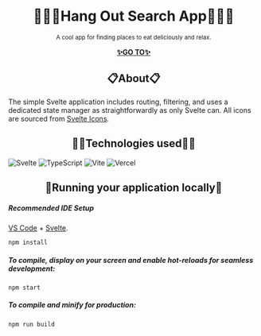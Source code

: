 <h1 align="center">🍔🥩🍟Hang Out Search App🥤🥗🍕</h1>

<p align="center">
  <sup>A cool app for finding places to eat deliciously and relax.</sup>
</p>

<p align="center">
  <a href="https://svelte-restaurants-app.vercel.app/">
    <strong>✨GO TO✨</strong>
  </a>
</p>

<h2 align="center">📋About📋</h2>

The simple Svelte application includes routing, filtering, and uses a dedicated state manager as straightforwardly as only Svelte can. All icons are sourced from [Svelte Icons](https://svelte-icons.vercel.app/).

<h2 align="center">🧙‍♂️Technologies used🧙‍♂️</h2>

![Svelte](https://img.shields.io/badge/Svelte-4A4A55?style=for-the-badge&logo=svelte&logoColor=FF3E00) ![TypeScript](https://img.shields.io/badge/typescript-%23007ACC.svg?style=for-the-badge&logo=typescript&logoColor=white) ![Vite](https://img.shields.io/badge/Vite-B73BFE?style=for-the-badge&logo=vite&logoColor=FFD62E) ![Vercel](https://img.shields.io/badge/Vercel-000000?style=for-the-badge&logo=vercel&logoColor=white)

<h2 align="center">📌Running your application locally📌</h2>

##### Recommended IDE Setup

[VS Code](https://code.visualstudio.com/) + [Svelte](https://marketplace.visualstudio.com/items?itemName=svelte.svelte-vscode).

```
npm install
```

##### To compile, display on your screen and enable hot-reloads for seamless development:
```
npm start
```

##### To compile and minify for production:
```
npm run build
```
